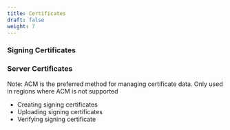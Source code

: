 ```yaml
---
title: Certificates
draft: false
weight: 7
---
```


### Signing Certificates



### Server Certificates

Note: ACM is the preferred method for managing certificate data. Only used in regions where ACM is not supported

- Creating signing certificates
- Uploading signing certificates
- Verifying signing certificate